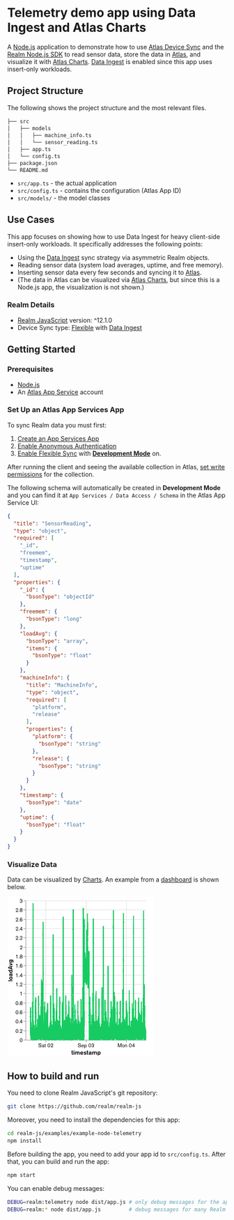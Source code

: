# Telemetry demo app using Data Ingest and Atlas Charts

A [Node.js](https://nodejs.org) application to demonstrate how to use [Atlas Device Sync](https://www.mongodb.com/atlas/app-services/device-sync) and the [Realm Node.js SDK](https://www.mongodb.com/docs/realm/sdk/node/) to read sensor data, store the data in [Atlas](https://www.mongodb.com/atlas), and visualize it with [Atlas Charts](https://www.mongodb.com/products/charts). [Data Ingest](https://www.mongodb.com/docs/atlas/app-services/sync/configure/sync-settings/#data-ingest) is enabled since this app uses insert-only workloads.

## Project Structure

The following shows the project structure and the most relevant files.

```
├── src
│   ├── models
│   │   ├── machine_info.ts
│   │   └── sensor_reading.ts
│   ├── app.ts
│   └── config.ts
├── package.json
└── README.md
```

* `src/app.ts` - the actual application
* `src/config.ts` - contains the configuration (Atlas App ID)
* `src/models/` - the model classes

## Use Cases

This app focuses on showing how to use Data Ingest for heavy client-side insert-only workloads. It specifically addresses the following points:

* Using the [Data Ingest](https://www.mongodb.com/docs/atlas/app-services/sync/configure/sync-settings/#data-ingest) sync strategy via asymmetric Realm objects.
* Reading sensor data (system load averages, uptime, and free memory).
* Inserting sensor data every few seconds and syncing it to [Atlas](https://www.mongodb.com/atlas).
* (The data in Atlas can be visualized via [Atlas Charts](https://www.mongodb.com/products/charts), but since this is a Node.js app, the visualization is not shown.)

### Realm Details

* [Realm JavaScript](https://github.com/realm/realm-js) version: ^12.1.0
* Device Sync type: [Flexible](https://www.mongodb.com/docs/realm/sdk/node/sync/flexible-sync/) with [Data Ingest](https://www.mongodb.com/docs/atlas/app-services/sync/configure/sync-settings/#data-ingest)

## Getting Started

### Prerequisites

* [Node.js](https://nodejs.org/)
* An [Atlas App Service](https://www.mongodb.com/docs/atlas/app-services/) account

### Set Up an Atlas App Services App

To sync Realm data you must first:

1. [Create an App Services App](https://www.mongodb.com/docs/atlas/app-services/manage-apps/create/create-with-ui/)
2. [Enable Anonymous Authentication](https://www.mongodb.com/docs/atlas/app-services/authentication/anonymous/)
3. [Enable Flexible Sync](https://www.mongodb.com/docs/atlas/app-services/sync/configure/enable-sync/) with **[Development Mode](https://www.mongodb.com/docs/atlas/app-services/sync/configure/sync-settings/#development-mode)** on.

After running the client and seeing the available collection in Atlas, [set write permissions](https://www.mongodb.com/docs/atlas/app-services/rules/roles/#define-roles---permissions) for the collection.

The following schema will automatically be created in **Development Mode** and you can find it at `App Services / Data Access / Schema` in the Atlas App Service UI:

```json
{
  "title": "SensorReading",
  "type": "object",
  "required": [
    "_id",
    "freemem",
    "timestamp",
    "uptime"
  ],
  "properties": {
    "_id": {
      "bsonType": "objectId"
    },
    "freemem": {
      "bsonType": "long"
    },
    "loadAvg": {
      "bsonType": "array",
      "items": {
        "bsonType": "float"
      }
    },
    "machineInfo": {
      "title": "MachineInfo",
      "type": "object",
      "required": [
        "platform",
        "release"
      ],
      "properties": {
        "platform": {
          "bsonType": "string"
        },
        "release": {
          "bsonType": "string"
        }
      }
    },
    "timestamp": {
      "bsonType": "date"
    },
    "uptime": {
      "bsonType": "float"
    }
  }
}
```

### Visualize Data

Data can be visualized by [Charts](https://www.mongodb.com/products/charts). An example from a [dashboard](Charts/Dashboard.charts) is shown below.

![An example on how Charts can visualize incoming data](Charts/charts-example.png)

## How to build and run

You need to clone Realm JavaScript's git repository:

```sh
git clone https://github.com/realm/realm-js
```

Moreover, you need to install the dependencies for this app:

```sh
cd realm-js/examples/example-node-telemetry
npm install
```

Before building the app, you need to add your app id to `src/config.ts`. After that, you can build and run the app:

```sh
npm start
```

You can enable debug messages:

```sh
DEBUG=realm:telemetry node dist/app.js # only debug messages for the app
DEBUG=realm:* node dist/app.js         # debug messages for many Realm operations - WARNING: much output
```
